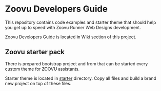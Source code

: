 # Zoovu Developers Guide

This repository contains code examples and starter theme that should help you get up to speed with Zoovu Runner Web Designs development.

Zoovu Developers Guide is located in Wiki section of this project.

## Zoovu starter pack

There is prepared bootstrap project and from that can be started every custom theme for ZOOVU assistants.

Starter theme is located in [starter](https://github.com/zoovu/zoovu-developers-guide/tree/master/starter) directory. Copy all files and build a brand new project on top of these files.
